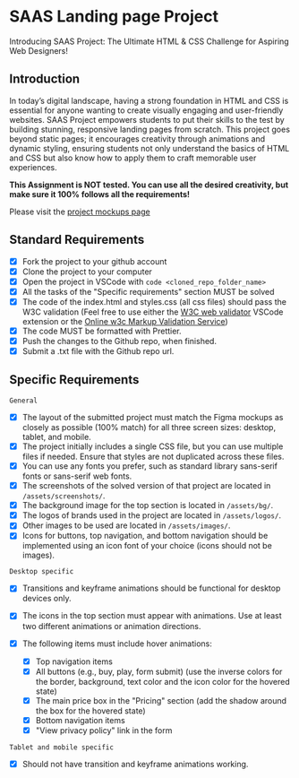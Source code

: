 # SAAS Landing page Project

Introducing SAAS Project: The Ultimate HTML & CSS Challenge for Aspiring Web Designers!

## Introduction

In today’s digital landscape, having a strong foundation in HTML and CSS is essential for anyone wanting to create visually engaging and user-friendly websites. SAAS Project empowers students to put their skills to the test by building stunning, responsive landing pages from scratch. This project goes beyond static pages; it encourages creativity through animations and dynamic styling, ensuring students not only understand the basics of HTML and CSS but also know how to apply them to craft memorable user experiences.

**This Assignment is NOT tested. You can use all the desired creativity, but make sure it 100% follows all the requirements!**

Please visit the [project mockups page](https://www.figma.com/design/Ou3rfktmwkXShiSi9c1rKZ/SAAS-Landing-Page?node-id=0-1&m=dev&t=fWkuFirYcZYC8hhZ-1)

## Standard Requirements

- [X] Fork the project to your github account
- [X] Clone the project to your computer
- [X] Open the project in VSCode with `code <cloned_repo_folder_name>`
- [X] All the tasks of the "Specific requirements" section MUST be solved
- [X] The code of the index.html and styles.css (all css files) should pass the W3C validation (Feel free to use either the [W3C web validator](https://marketplace.visualstudio.com/items?itemName=CelianRiboulet.webvalidator) VSCode extension or the [Online w3c Markup Validation Service](https://validator.w3.org/#validate_by_input))
- [X] The code MUST be formatted with Prettier.
- [X] Push the changes to the Github repo, when finished.
- [X] Submit a .txt file with the Github repo url.

## Specific Requirements

`General`

- [X] The layout of the submitted project must match the Figma mockups as closely as possible (100% match) for all three screen sizes: desktop, tablet, and mobile.
- [X] The project initially includes a single CSS file, but you can use multiple files if needed. Ensure that styles are not duplicated across these files.
- [X] You can use any fonts you prefer, such as standard library sans-serif fonts or sans-serif web fonts.
- [X] The screenshots of the solved version of that project are located in `/assets/screenshots/`.
- [X] The background image for the top section is located in `/assets/bg/`.
- [X] The logos of brands used in the project are located in `/assets/logos/`.
- [X] Other images to be used are located in `/assets/images/`.
- [X] Icons for buttons, top navigation, and bottom navigation should be implemented using an icon font of your choice (icons should not be images).

`Desktop specific`

- [X] Transitions and keyframe animations should be functional for desktop devices only.
- [X] The icons in the top section must appear with animations. Use at least two different animations or animation directions.
- [X] The following items must include hover animations:

  - [X] Top navigation items
  - [X] All buttons (e.g., buy, play, form submit) (use the inverse colors for the border, background, text color and the icon color for the hovered state)
  - [X] The main price box in the "Pricing" section (add the shadow around the box for the hovered state)
  - [X] Bottom navigation items
  - [X] "View privacy policy" link in the form

`Tablet and mobile specific`

- [X] Should not have transition and keyframe animations working.
